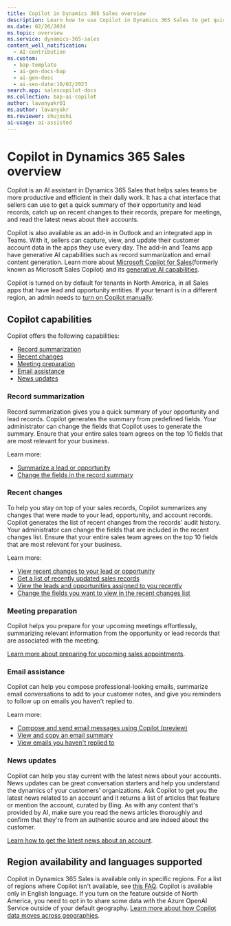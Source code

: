 ```yaml
---
title: Copilot in Dynamics 365 Sales overview
description: Learn how to use Copilot in Dynamics 365 Sales to get quick summaries of opportunities and leads, prepare for meetings, compose emails, and stay up-to-date with news.
ms.date: 02/26/2024
ms.topic: overview
ms.service: dynamics-365-sales
content_well_notification:
  - AI-contribution
ms.custom:
  - bap-template
  - ai-gen-docs-bap
  - ai-gen-desc
  - ai-seo-date:10/02/2023
search.app: salescopilot-docs
ms.collection: bap-ai-copilot
author: lavanyakr01
ms.author: lavanyakr
ms.reviewer: shujoshi
ai-usage: ai-assisted
---
```


# Copilot in Dynamics 365 Sales overview

Copilot is an AI assistant in Dynamics 365 Sales that helps sales teams be more productive and efficient in their daily work. It has a chat interface that sellers can use to get a quick summary of their opportunity and lead records, catch up on recent changes to their records, prepare for meetings, and read the latest news about their accounts.

Copilot is also available as an add-in in Outlook and an integrated app in Teams. With it, sellers can capture, view, and update their customer account data in the apps they use every day. The add-in and Teams app have generative AI capabilities such as record summarization and email content generation. Learn more about [Microsoft Copilot for Sales](/microsoft-sales-copilot/introduction)(formerly known as Microsoft Sales Copilot) and its [generative AI capabilities](/microsoft-sales-copilot/ai-sales-copilot).

Copilot is turned on by default for tenants in North America, in all Sales apps that have lead and opportunity entities. If your tenant is in a different region, an admin needs to [turn on Copilot manually](enable-setup-copilot.md).

## Copilot capabilities

Copilot offers the following capabilities:

- [Record summarization](#record-summarization)
- [Recent changes](#recent-changes)
- [Meeting preparation](#meeting-preparation)
- [Email assistance](#email-assistance)
- [News updates](#news-updates)

### Record summarization

Record summarization gives you a quick summary of your opportunity and lead records. Copilot generates the summary from predefined fields. Your administrator can change the fields that Copilot uses to generate the summary. Ensure that your entire sales team agrees on the top 10 fields that are most relevant for your business.

Learn more:

- [Summarize a lead or opportunity](copilot-get-information.md#summarize-a-lead-or-opportunity)
- [Change the fields in the record summary](enable-setup-copilot.md#configure-fields-for-generating-summaries-and-recent-changes-list)

### Recent changes

To help you stay on top of your sales records, Copilot summarizes any changes that were made to your lead, opportunity, and account records. Copilot generates the list of recent changes from the records' audit history. Your administrator can change the fields that are included in the recent changes list. Ensure that your entire sales team agrees on the top 10 fields that are most relevant for your business.

Learn more:

- [View recent changes to your lead or opportunity](copilot-ask-questions.md#get-recent-changes-to-a-lead-or-opportunity)
- [Get a list of recently updated sales records](copilot-ask-questions.md#whats-new-with-my-sales-records)
- [View the leads and opportunities assigned to you recently](copilot-ask-questions.md#whats-newly-assigned-to-me)
- [Change the fields you want to view in the recent changes list](enable-setup-copilot.md#configure-fields-for-generating-summaries-and-recent-changes-list)


### Meeting preparation

Copilot helps you prepare for your upcoming meetings effortlessly, summarizing relevant information from the opportunity or lead records that are associated with the meeting.

[Learn more about preparing for upcoming sales appointments](copilot-stay-ahead.md#prepare-for-upcoming-sales-appointments).

### Email assistance

Copilot can help you compose professional-looking emails, summarize email conversations to add to your customer notes, and give you reminders to follow up on emails you haven't replied to.

Learn more:

- [Compose and send email messages using Copilot (preview)](compose-send-email-copilot.md)  
- [View and copy an email summary](view-copy-email-summary.md)  
- [View emails you haven't replied to](copilot-stay-ahead.md#show-emails-you-havent-replied-to)

### News updates

Copilot can help you stay current with the latest news about your accounts. News updates can be great conversation starters and help you understand the dynamics of your customers' organizations. Ask Copilot to get you the latest news related to an account and it returns a list of articles that feature or mention the account, curated by Bing. As with any content that's provided by AI, make sure you read the news articles thoroughly and confirm that they're from an authentic source and are indeed about the customer.

[Learn how to get the latest news about an account](copilot-get-information.md#show-the-latest-news-about-an-account).

## Region availability and languages supported

Copilot in Dynamics 365 Sales is available only in specific regions. For a list of regions where Copilot isn't available, see [this FAQ](sales-copilot-faq.md#is-copilot-in-dynamics-365-sales-available-in-all-regions). Copilot is available only in English language. If you turn on the feature outside of North America, you need to opt in to share some data with the Azure OpenAI Service outside of your default geography. [Learn more about how Copilot data moves across geographies](./sales-copilot-data-movement.md).
